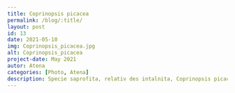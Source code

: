 ```yaml
---
title: Coprinopsis picacea  
permalink: /blog/:title/
layout: post
id: 13
date: 2021-05-10
img: Coprinopsis_picacea.jpg 
alt: Coprinopsis_picacea 
project-date: May 2021
autor: Atena
categories: [Photo, Atena]
description: Specie saprofita, relativ des intalnita, Coprinopsis picacea, este o ciuperca din familia Psathyrellaceae necomestibila, cunoscuta in popor sub denumirea Buretele Ciocanitoarei sau coprin pestrit. Creste solitara si in Romania, Basarabia si Bucovina de Nord pe soluri calcaroase, mai rar argiloase, in paduri de fagi si in paduri calduroase de stejari si carpeni, din august pana in octombrie. Cand este tanara palaria este ovala, dupa care devine conica. La maturitate arata cu un clopot, cu marginea crapata si curbata in sus, brun-negricios. In tinerete este acoperita de un val albicios, care la maturitate se rupe, palaria avand un aspect patat.
---
```

